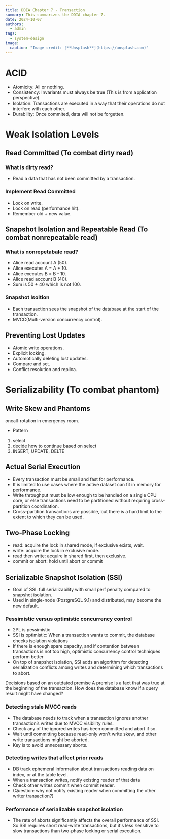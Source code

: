 ```yaml
---
title: DDIA Chapter 7 - Transaction
summary: This summarizes the DDIA chapter 7.
date: 2024-10-07
authors:
  - admin
tags:
  - system-design
image:
  caption: "Image credit: [**Unsplash**](https://unsplash.com)"
---
```


# ACID

- Atomicity: All or nothing.
- Consistency: Invariants must always be true (This is from application perspective).
- Isolation: Transactions are executed in a way that their operations do not interfere with each other.
- Durability: Once commited, data will not be forgetten.

# Weak Isolation Levels

## Read Committed (To combat dirty read)

### What is dirty read?

- Read a data that has not been committed by a transaction.

### Implement Read Committed

- Lock on write.
- Lock on read (performance hit).
- Remember old + new value.

## Snapshot Isolation and Repeatable Read (To combat nonrepeatable read)

### What is nonrepetabale read?

- Alice read account A (50).
- Alice executes A = A + 10.
- Alice executes B = B - 10.
- Alice read account B (40).
- Sum is 50 + 40 which is not 100.

### Snapshot Isoltion

- Each transaction sees the snapshot of the database at the start of the transaction.
- MVCC(Multi-version concurrency control).

## Preventing Lost Updates

- Atomic write operations.
- Explicit locking.
- Automotically deleting lost updates.
- Compare and set.
- Conflict resolution and replica.

# Serializability (To combat phantom)

## Write Skew and Phantoms

oncall-rotation in emergency room.

- Pattern

1. select
2. decide how to continue based on select
3. INSERT, UPDATE, DELTE

## Actual Serial Execution

- Every transaction must be small and fast for performance.
- It is limited to use cases where the active dataset can fit in memory for performance.
- Write throughput must be low enough to be handled on a single CPU core, or else transactions need to be partitioned without requiring cross-partition coordination.
- Cross-partition transactions are possible, but there is a hard limit to the extent to which they can be used.

## Two-Phase Locking

- read: acquire the lock in shared mode, if exclusive exists, wait.
- write: acquire the lock in exclusive mode.
- read then write: acquire in shared first, then exclusive.
- commit or abort: hold until abort or commit

## Serializable Snapshot Isolation (SSI)

- Goal of SSI: full serializability with small perf penalty compared to snapshot isolation.
- Used in single-node (PostgreSQL 9.1) and distributed, may become the new default.

### Pessimistic versus optimistic concurrency control

- 2PL is pessimistic
- SSI is optimistic: When a transaction wants to commit, the database checks isolation violations
- If there is enough spare capacity, and if contention between transactions is not too high, optimistic concurrency control techniques perform better
- On top of snapshot isolation, SSI adds an algorithm for detecting serialization conflicts among writes and determining which transactions to abort.

Decisions based on an outdated premise
A premise is a fact that was true at the beginning of the transaction. How does the database know if a query result might have changed?

### Detecting stale MVCC reads

- The database needs to track when a transaction ignores another transaction’s writes due to MVCC visibility rules.
- Check any of the ignored writes has been committed and abort if so.
- Wait until committing because read-only won't write skew, and other write transactions might be aborted.
- Key is to avoid unnecessary aborts.

### Detecting writes that affect prior reads

- DB track ephemeral information about transactions reading data on index, or at the table level.
- When a transaction writes, notify existing reader of that data
- Check other writes commit when commit reader.
- (Question: why not notify existing reader when committing the other writer transaction?)

### Performance of serializable snapshot isolation

- The rate of aborts significantly affects the overall performance of SSI. So SSI requires short read-write transactions, but it's less sensitive to slow transactions than two-phase locking or serial execution.
